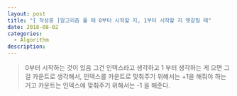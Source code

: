 ```yaml
---
layout: post
title: "[ 작성중 ]알고리즘 풀 때 0부터 시작할 지, 1부터 시작할 지 헷갈릴 때"
date: 2018-08-02
categories:
  - Algorithm
description:
---
```


> 0부터 시작하는 것이 있음 그건 인덱스라고 생각하고 
> 1 부터 생각하는 게 으면 그걸 카운트로 생각해서,
> 인덱스를 카운트로 맞춰주기 위해서는 +1을 해줘야 하는 거고 
> 카운트는 인덱스에 맞춰주기 위해서는 -1 을 해준다. 

